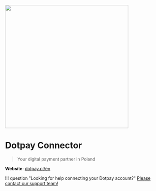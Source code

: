 <img src="https://static.openfintech.io/payment_providers/dotpay/logo.svg?w=400" width="400px" >

# Dotpay Connector

> Your digital payment partner in Poland

**Website**: [dotpay.pl/en](https://www.dotpay.pl/en/)

!!! question "Looking for help connecting your Dotpay account?"
    [Please contact our support team!](mailto:support@paycore.io)
